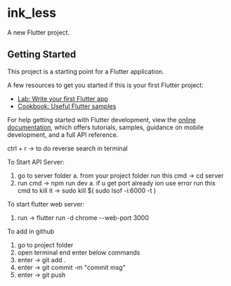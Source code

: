 # ink_less

A new Flutter project.

## Getting Started

This project is a starting point for a Flutter application.

A few resources to get you started if this is your first Flutter project:

- [Lab: Write your first Flutter app](https://docs.flutter.dev/get-started/codelab)
- [Cookbook: Useful Flutter samples](https://docs.flutter.dev/cookbook)

For help getting started with Flutter development, view the
[online documentation](https://docs.flutter.dev/), which offers tutorials,
samples, guidance on mobile development, and a full API reference.

ctrl + r -> to do reverse search in terminal

To Start API Server:
1. go to server folder
    a. from your project folder run this cmd -> cd server
2. run cmd -> npm run dev
    a. if u get port already ion use error run this cmd to kill it -> sudo kill $( sudo lsof -i:6000 -t )

To start flutter web server: 
1. run -> flutter run -d chrome --web-port 3000

To add in github
1. go to project folder
2. open terminal end enter below commands
2. enter -> git add . 
3. enter -> git commit -m "commit msg"
4. enter -> git push

